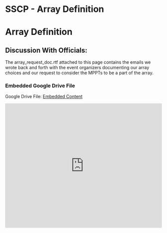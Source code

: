 # SSCP - Array Definition

# Array Definition

## Discussion With Officials:

[](#h.t5erz9y6czvy)

The array_request_doc.rtf attached to this page contains the emails we wrote back and forth with the event organizers documenting our array choices and our request to consider the MPPTs to be a part of the array. 

[](https://drive.google.com/folderview?id=1xTB8pltcsmWOhCB6y1XIdR7H7JSaL-n_)

### Embedded Google Drive File

Google Drive File: [Embedded Content](https://drive.google.com/embeddedfolderview?id=1xTB8pltcsmWOhCB6y1XIdR7H7JSaL-n_#list)

<iframe width="100%" height="400" src="https://drive.google.com/embeddedfolderview?id=1xTB8pltcsmWOhCB6y1XIdR7H7JSaL-n_#list" frameborder="0"></iframe>


